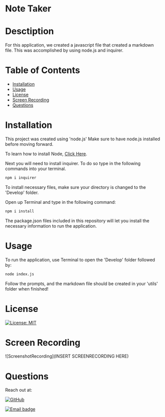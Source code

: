 # Note Taker

# Desctiption
For this application, we created a javascript file that created a markdown file. This was accomplished by using node.js and inquirer.

# Table of Contents
  * [Installation](#Installation)
  * [Usage](#Usage)
  * [License](#License)
  * [Screen Recording](#Screen-Recording)
  * [Questions](#Questions)

# Installation
This project was created using 'node.js' Make sure to have node.js installed before moving forward.

To learn how to install Node, [Click Here](https://nodejs.org/en/download/package-manager/).


Next you will need to install inquirer. To do so type in the following commands into your terminal.

```bash
npm i inquirer
```

To install necessary files, make sure your directory is changed to the 'Develop' folder.

Open up Terminal and type in the following command:

```bash
npm i install
```
The package.json files included in this repository will let you install the necessary information to run the application.

# Usage
To run the application, use Terminal to open the 'Develop' folder followed by:

```bash
node index.js
```
Follow the prompts, and the markdown file should be created in your 'utils' folder when finished!
# License

[![License: MIT](https://img.shields.io/badge/License-MIT-red.svg)](https://kuyajasper.mit-license.org)


# Screen Recording

![ScreenshotRecording](INSERT SCREENRECORDING HERE)

# Questions

Reach out at:

[![GitHub](https://img.shields.io/badge/GitHub-100000?style=for-the-badge&logo=github&logoColor=white)](https://github.com/KuyaJasper)

[![Email badge](https://img.shields.io/badge/Email-abarquezj1@gmail.com-red.svg)](mailto:abarquezj1@gmail.com)

